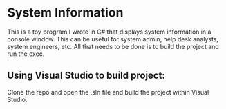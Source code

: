 # System Information 

This is a toy program I wrote in C# that displays system information in a console window. This can be useful for system admin, help desk analysts, system engineers, etc. All that needs to be done is to build the project and run the exec.

## Using Visual Studio to build project:
Clone the repo and open the .sln file and build the project within Visual Studio.

